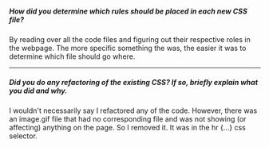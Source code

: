 ##### How did you determine which rules should be placed in each new CSS file?

By reading over all the code files and figuring out their respective roles in the webpage. The more specific something the was, the easier it was to determine which file should go where. 

---

##### Did you do any refactoring of the existing CSS? If so, briefly explain what you did and why.

I wouldn't necessarily say I refactored any of the code. However, there was an image.gif file that had no corresponding file and was not showing (or affecting) anything on the page. So I removed it. It was in the hr {...} css selector. 
